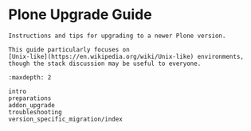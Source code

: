 # Plone Upgrade Guide

```{topic} Description
Instructions and tips for upgrading to a newer Plone version.

This guide particularly focuses on
[Unix-like](https://en.wikipedia.org/wiki/Unix-like) environments,
though the stack discussion may be useful to everyone.
```

```{toctree}
:maxdepth: 2

intro
preparations
addon_upgrade
troubleshooting
version_specific_migration/index
```
